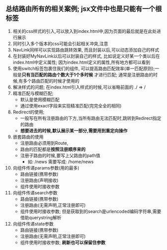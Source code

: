 ## 总结路由所有的相关案例; jsx文件中也是只能有一个根标签
1. 相关的css样式的引入,可以放入到index.html中,因为页面的最后就是在此处进行展示
2. 同时引入多个版本的css可能会引起相关冲突,注意
3. NavLink同样可以实现路由跳转效果, 而且封装以后,可以动态添加自己的样式
4. 在封装好MyNavLink以后可以封装自己的样式, 比如说定义好某一个类以后在index.html中定义属性; 因为index.html定义的属性,所有地方都可以看到
5. 使用switch标签包裹住我们的组件, 可以提高路由匹配效率(单一匹配原则);一般是**只有当匹配的路由个数大于1个多时候** 才进行匹配; 通常是注册路由的时候,有多个路由匹配的时候才使用的
6. 解决样式的问题; 在index.html引入样式的时候,可以省略前面的 ./ => /
7. 精准匹配与模糊匹配;
    - 默认是使用模糊匹配
    - 通过使用exact字段来实现精准匹配(完完全全的相同)
8. Redirect的使用;
    - 一般写在所有注册路由的下方,当所有路由无法匹配时,跳转到Redirect指定的路由
    - **想要进去的时候,默认展示某一部分,需要用到重定向操作**
9. 嵌套路由的使用
    - 注册路由必须用到Route,
    - 路由的匹配都是**按照注册顺序来的**
    - 注册子路由的时候,要写上父路由的path值
        - 如: /news 需要写成: /home/news
10. 向组件传递params参数(用的最多)
    - 路由链接(携带参数)
    - 注册路由(声明接收)
    - 组件使用时接收参数
11. 向组件传递search参数
    - 路由链接(携带参数)
    - 注册路由(无需声明,正常注册即可)
    - 组件使用时接收参数; 但是获取到的search是urlencoded编码字符串,需要借助querystring解析
12. 向组件传递state参数
    - 路由链接(携带参数)
    - 注册路由(无需声明,正常注册即可)
    - 组件使用时接收参数; **刷新也可以保留住参数**






    
